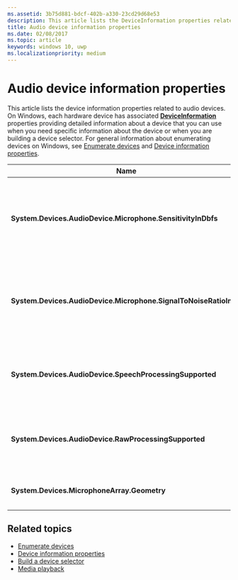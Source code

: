 ```yaml
---
ms.assetid: 3b75d881-bdcf-402b-a330-23cd29d68e53
description: This article lists the DeviceInformation properties related to audio devices
title: Audio device information properties
ms.date: 02/08/2017
ms.topic: article
keywords: windows 10, uwp
ms.localizationpriority: medium
---
```

# Audio device information properties

This article lists the device information properties related to audio devices. On Windows, each hardware device has associated [**DeviceInformation**](https://msdn.microsoft.com/library/windows/apps/BR225393) properties providing detailed information about a device that you can use when you need specific information about the device or when you are building a device selector. 
For general information about enumerating devices on Windows, see [Enumerate devices](../devices-sensors/enumerate-devices.md) and [Device information properties](../devices-sensors/device-information-properties.md).


|Name|Type|Description|
|------------------------------------------------------------|------------|------------------------------------------------------|
|**System.Devices.AudioDevice.Microphone.SensitivityInDbfs**|Double|Specifies the microphone sensitivity in decibels relative to full scale (dBFS) units.|
|**System.Devices.AudioDevice.Microphone.SignalToNoiseRatioInDb**|Double|Specifies the microphone signal to noise ratio (SNR) measured in decibel (dB) units.|
|**System.Devices.AudioDevice.SpeechProcessingSupported**|Boolean|Indicates whether the audio device supports speech processing.|
|**System.Devices.AudioDevice.RawProcessingSupported**|Boolean|Indicates whether the audio device supports raw processing.|
|**System.Devices.MicrophoneArray.Geometry**|unsigned char[]|Geometry data for a microphone array.|

## Related topics

* [Enumerate devices](../devices-sensors/enumerate-devices.md)
* [Device information properties](../devices-sensors/device-information-properties.md)
* [Build a device selector](../devices-sensors/build-a-device-selector.md)
* [Media playback](media-playback.md)




